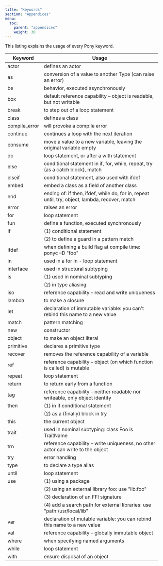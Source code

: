 ```yaml
---
title: "Keywords"
section: "Appendices"
menu:
  toc:
    parent: "appendices"
    weight: 30
---
```


This listing explains the usage of every Pony keyword.

|Keyword | Usage|
| --- | --- |
| actor | defines an actor
| as | conversion of a value to another Type (can raise an error)
| be | behavior, executed asynchronously
| box | default reference capability – object is readable, but not writable
| break | to step out of a loop statement
| class | defines a class
| compile_error | will provoke a compile error 
| continue | continues a loop with the next iteration
| consume | move a value to a new variable, leaving the original variable empty
| do | loop statement, or after a with statement
| else | conditional statement in if, for, while, repeat, try (as a catch block), match 
| elseif | conditional statement, also used with ifdef
| embed | embed a class as a field of another class
| end | ending of: if then, ifdef, while do, for in, repeat until, try, object, lambda, recover, match
| error | raises an error
| for | loop statement
| fun | define a function, executed synchronously
| if  | (1) conditional statement
|     | (2) to define a guard in a pattern match
| ifdef | when defining a build flag at compile time:  ponyc –D "foo"
| in | used in a for in - loop statement
| interface | used in structural subtyping
| is | (1) used in nominal subtyping
|    | (2) in type aliasing
| iso | reference capability – read and write uniqueness
| lambda | to make a closure
| let | declaration of immutable variable: you can't rebind this name to a new value
| match | pattern matching
| new | constructor
| object | to make an object literal
| primitive | declares a primitive type
| recover | removes the reference capability of a variable
| ref | reference capability – object (on which function is called) is mutable
| repeat | loop statement
| return | to return early from a function
| tag | reference capability – neither readable nor writeable, only object identity
| then | (1) in if conditional statement 
|      | (2) as a (finally) block in try
| this | the current object
| trait | used in nominal subtyping:  class Foo is TraitName
| trn | reference capability – write uniqueness, no other actor can write to the object
| try | error handling
| type | to declare a type alias
| until | loop statement
| use | (1) using a package
|     | (2) using an external library foo: use "lib:foo"
|     | (3) declaration of an FFI signature
|     | (4) add a search path for external libraries: use "path:/usr/local/lib"
| var | declaration of mutable variable: you can rebind this name to a new value
| val | reference capability – globally immutable object
| where | when specifying named arguments 
| while | loop statement
| with  | ensure disposal of an object